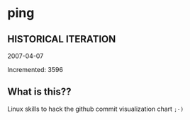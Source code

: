 # ping

## HISTORICAL ITERATION
2007-04-07

Incremented: 3596

## What is this?? 
Linux skills to hack the github commit visualization chart `;-)`
